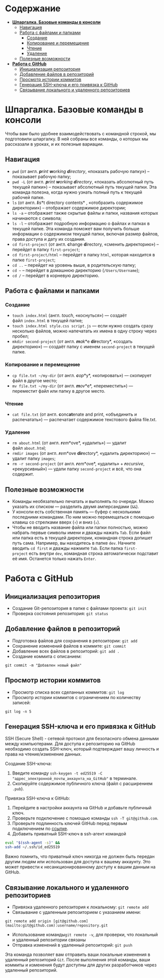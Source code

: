# Содержание
- [**Шпаргалка. Базовые команды в консоли**](#шпаргалка-базовые-команды-в-консоли)
  - [Навигация](#навигация)
  - [Работа с файлами и папками](#работа-с-файлами-и-папками)
    - [Создание](#создание)
	- [Копирование и перемещение](#копирование-и-перемещение)
	- [Чтение](#чтение)
	- [Удаление](#удаление)
  - [Полезные возможности](#полезные-возможности)
- [**Работа с GitHub**](#работа-с-github)
  - [Инициализация репозитория](#инициализация-репозитория)
  - [Добавление файлов в репозиторий](#добавление-файлов-в-репозиторий)
  - [Просмотр истории коммитов](#просмотр-истории-коммитов)
  - [Генерация SSH-ключа и его привязка к GitHub](#генерация-ssh-ключа-и-его-привязка-к-github)
  - [Связывание локального и удаленного репозиториев](#связывание-локального-и-удаленного-репозиториев)

# **Шпаргалка. Базовые команды в консоли**

Чтобы вам было удобнее взаимодействовать с командной строкой, мы подготовили шпаргалку. В ней собраны все команды, о которых мы рассказали в уроках, и их полезные вариации.

## **Навигация**

- `pwd` (от англ. ***p**rint **w**orking **d**irectory*, «показать рабочую папку») – показывает рабочую папку;
- `pwd -L` (от англ. ***p**rint **w**orking **d**irectory*, «показать абсолютный путь текущей папки») – показывает абсолютный путь текущей папки. Эта команда полезна, когда нужно узнать полный путь к текущей рабочей папке.
- `ls` (от англ. ***l**i**s**t directory contents* , «отобразить содержимое директории») – отображает содержимое директории;
- `ls -a` – отображает также скрытые файлы и папки, названия которых начинаются с символа;
- `ls -l` – отображает подробную информацию о файлах и папках в текущей папке. Эта команда поможет вам получить больше информации о содержимом текущей папки, включая размер файлов, права доступа и дату их создания.
- `cd first-project` (от англ. **c**hange **d**irectory, «сменить директорию») – перейдет в папку `first-project`;
- `cd first-project/html` – перейдет в папку `html`, которая находится в папке `first-project`;
- `cd ..` – перейдет на уровень выше, в родительскую папку;
- `cd ~` – перейдет в домашнюю директорию (`/Users/Username`);
- `cd /` – перейдет в корневую директорию.

## **Работа с файлами и папками**

### **Создание**

- `touch index.html` (англ. *touch*, «коснуться») — создаёт файл `index.html` в текущей папке;
- `touch index.html style.css script.js` — если нужно создать сразу несколько файлов, можно напечатать их имена в одну строку через пробел;
- `mkdir second-project` (от англ. ***m**a**k**e **dir**ectory*, «создать директорию») — создаёт папку с именем `second-project` в текущей папке.

### **Копирование и перемещение**

- `cp file.txt ~/my-dir` (от англ. ***c**o**p**y*, «копировать») — скопирует файл в другое место;
- `mv file.txt ~/my-dir` (от англ. ***m**o**v**e*, «переместить») — переместит файл или папку в другое место.

### **Чтение**

- `cat file.txt` (от англ. **c**onc**at**enate and print, «объединить и распечатать») — распечатает содержимое текстового файла file.txt.

### **Удаление**

- `rm about.html` (от англ. ***r**e**m**ove*, «удалить») — удалит файл `about.htm`l;
- `rmdir images` (от англ. ***r**e**m**ove **dir**ectory*, «удалить директорию») — удалит папку `images`;
- `rm -r second-project` (от англ. ***r**e**m**ove*, «удалить» + ***r**ecursive*, «рекурсивный») — удали папку `second-project` и всё, что она содержит.

## **Полезные возможности**

- Команды необязательно печатать и выполнять по очереди. Можно указать их списком — разделить двумя амперсандами (`&&`).
- У консоли есть собственная память — буфер с несколькими последними командами. По ним можно перемещаться с помощью клавиш со стрелками вверх (`↑`) и вниз (`↓`).
- Чтобы не вводить название файла или папки полностью, можно набрать первые символы имени и дважды нажать `Tab`. Если файл или папка есть в текущей директории, командная строка допишет путь сама. Например, вы находитесь в папке `dev`. Начните вводить `cd first` и дважды нажмите `Tab`. Если папка `first-project` есть внутри `dev`, командная строка автоматически подставит её имя. Останется только нажать `Enter`.

# **Работа с GitHub**

## **Инициализация репозитория**

- Создание Git-репозитория в папке с файлами проекта: `git init`
- Проверка состояния репозитория: `git status`

## **Добавление файлов в репозиторий**

- Подготовка файлов для сохранения в репозитории: `git add`
- Сохранение изменений файлов в коммите: `git commit`
- Добавление всех файлов в репозиторий: `git add .`
- Создание коммита с описанием:

```
git commit -m "Добавлен новый файл"
```

## **Просмотр истории коммитов**

- Просмотр списка всех сделанных коммитов: `git log`
- Просмотр истории коммитов с ограничением по количеству записей:

```
git log -n 5
```

## Генерация SSH-ключа и его привязка к GitHub

SSH (Secure Shell) - сетевой протокол для безопасного обмена данными между компьютерами. Для доступа к репозиторию на GitHub необходимо создать SSH-ключ, который подтверждает вашу личность и права на чтение/изменение данных.

Создание SSH-ключа:

1. Введите команду `ssh-keygen -t ed25519 -C "адрес_электронной_почты_аккаунта_на_GitHub"` в терминале.
2. Скопируйте содержимое публичного ключа (файл с расширением `.pub`).

Привязка SSH-ключа к GitHub:

1. Перейдите в настройки аккаунта на GitHub и добавьте публичный ключ.
2. Проверьте подключение с помощью команды `ssh -T git@github.com`.
3. Проверьте подлинность ключей GitHub перед первым подключением по [ссылке](https://docs.github.com/en/authentication/keeping-your-account-and-data-secure/githubs-ssh-key-fingerprints).
4. Добавить приватный SSH-ключ в ssh-агент командой

```bash
eval "$(ssh-agent -s)" &&
ssh-add ~/.ssh/id_ed25519
```

Важно помнить, что приватный ключ никогда не должен быть передан другим людям или использован для доступа к вашему аккаунту. Это может привести к несанкционированному доступу к вашим данным на GitHub.

## **Связывание локального и удаленного репозиториев**

- Привязка удаленного репозитория к локальному: `git remote add`
- Связывание с удаленным репозиторием с указанием имени:

`git remote add origin [git@github.com](mailto:git@github.com):username/repository.git`

- Использование команды`git remote -v`, для проверки, что локальный и удаленный репозитории связаны
- Отправка изменений в удаленный репозиторий: `git push`

Эта команда позволяет вам отправить ваши локальные изменения в удаленный репозиторий `Git`. После выполнения этой команды, ваши коммиты и изменения будут доступны для других разработчиков через удаленный репозиторий.